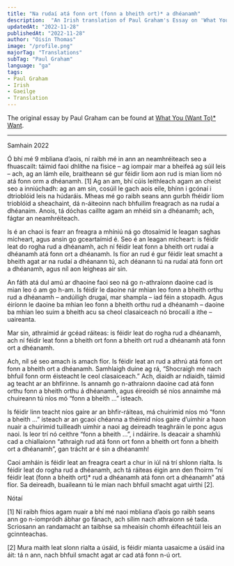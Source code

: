 ```yaml
---
title: "Na rudaí atá fonn ort (fonn a bheith ort)* a dhéanamh"
description:  "An Irish translation of Paul Graham's Essay on 'What You (Want To)* Want'"
updatedAt: "2022-11-28"
publishedAt: "2022-11-28"
author: "Oisín Thomas"
image: "/profile.png"
majorTag: "Translations"
subTag: "Paul Graham"
language: "ga"
tags: 
- Paul Graham
- Irish
- Gaeilge
- Translation
---
```


The original essay by Paul Graham can be found at [What You (Want To)* Want](http://www.paulgraham.com/want.html).

---

Samhain 2022

Ó bhí mé 9 mbliana d’aois, ní raibh mé in ann an neamhréiteach seo a fhuascailt: táimid faoi dhlíthe na fisice – ag iompair mar a bheifeá ag súil leis – ach, ag an lámh eile, braitheann sé gur féidir liom aon rud is mian liom nó atá fonn orm a dhéanamh. [1] Ag an am, bhí cúis leithleach agam an cheist seo a inniúchadh: ag an am sin, cosúil le gach aois eile, bhínn i gcónaí i dtrioblóid leis na húdaráis. Mheas mé go raibh seans ann gurbh fhéidir liom trioblóid a sheachaint, dá n-áiteoinn nach bhfuilim freagrach as na rudaí a dhéanaim. Anois, tá dóchas caillte agam an mhéid sin a dhéanamh; ach, fágtar an neamhréiteach.

Is é an chaoi is fearr an freagra a mhíniú ná go dtosaímid le leagan saghas mícheart, agus ansin go gceartaímid é. Seo é an leagan mícheart: is féidir leat do rogha rud a dhéanamh, ach ní féidir leat fonn a bheith ort rudaí a dhéanamh atá fonn ort a dhéanamh. Is fíor an rud é gur féidir leat smacht a bheith agat ar na rudaí a dhéanann tú, ach déanann tú na rudaí atá fonn ort a dhéanamh, agus níl aon leigheas air sin.

An fáth atá dul amú ar dhaoine faoi seo ná go n-athraíonn daoine cad is mian leo ó am go h-am. Is féidir le daoine nár mhian leo fonn a bheith orthu rud a dhéanamh – andúiligh drugaí, mar shampla – iad féin a stopadh. Agus éiríonn le daoine ba mhian leo fonn a bheith orthu rud a dhéanamh – daoine ba mhian leo suim a bheith acu sa cheol clasaiceach nó brocailí a ithe – uaireanta.

Mar sin, athraímid ár gcéad ráiteas: is féidir leat do rogha rud a dhéanamh, ach ní féidir leat fonn a bheith ort fonn a bheith ort rud a dhéanamh atá fonn ort a dhéanamh.

Ach, níl sé seo amach is amach fíor. Is féidir leat an rud a athrú atá fonn ort fonn a bheith ort a dhéanamh. Samhlaigh duine ag rá, “Shocraigh mé nach bhfuil fonn orm éisteacht le ceol clasaiceach.” Ach, diaidh ar ndiaidh, táimid ag teacht ar an bhfírinne. Is annamh go n-athraíonn daoine cad atá fonn orthu fonn a bheith orthu á dhéanamh, agus éireoidh sé níos annaimhe má chuireann tú níos mó “fonn a bheith …” isteach.

Is féidir linn teacht níos gaire ar an bhfir-ráiteas, má chuirimid níos mó “fonn a bheith …” isteach ar an gcaoi chéanna a théimid níos gaire d’uimhir a haon nuair a chuirimid tuilleadh uimhir a naoi ag deireadh teaghráin le ponc agus naoi. Is leor trí nó ceithre “fonn a bheith …”, i ndáiríre. Is deacair a shamhlú cad a chiallaíonn “athraigh rud atá fonn ort fonn a bheith ort fonn a bheith ort a dhéanamh”, gan trácht ar é sin a dhéanamh!

Caoi amháin is féidir leat an freagra ceart a chur in iúl ná trí shlonn rialta. Is féidir leat do rogha rud a dhéanamh, ach tá ráiteas éigin ann den fhoirm “ní féidir leat (fonn a bheith ort)* rud a dhéanamh atá fonn ort a dhéanamh” atá fíor. Sa deireadh, buaileann tú le mian nach bhfuil smacht agat uirthi [2].

Nótaí

[1] Ní raibh fhios agam nuair a bhí mé naoi mbliana d’aois go raibh seans ann go n-iompródh ábhar go fánach, ach sílim nach athraíonn sé tada. Scriosann an randamacht an taibhse sa mheaisín chomh éifeachtúil leis an gcinnteachas.

[2] Mura maith leat slonn rialta a úsáid, is féidir mianta uasaicme a úsáid ina áit: tá n ann, nach bhfuil smacht agat ar cad atá fonn n-ú ort.
